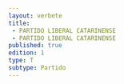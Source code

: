 ```yaml
---
layout: verbete
title:
 - PARTIDO LIBERAL CATARINENSE
 - PARTIDO LIBERAL CATARINENSE
published: true
edition: 1  
type: T
subtype: Partido
---
```


